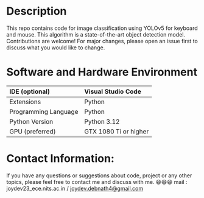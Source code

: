 # Description
This repo contains code for image classification using YOLOv5 for keyboard and mouse. This algorithm is a state-of-the-art object detection model. Contributions are welcome! For major changes, please open an issue first to discuss what you would like to change.

# Software and Hardware Environment
| IDE (optional)              | Visual Studio Code       |
| :-------------------------- | :----------------------- |
| Extensions                  | Python                   |
| Programming Language        | Python                   |
| Python Version              | Python 3.12              |
| GPU (preferred)             | GTX 1080 Ti or higher    |

# Contact Information:
If you have any questions or suggestions about code, project or any other topics, please feel free to contact me and discuss with me. 😄😄😄
mail : joydev23_ece.nits.ac.in / joydev.debnath4@gmail.com
